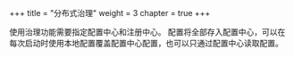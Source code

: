+++
title = "分布式治理"
weight = 3
chapter = true
+++

使用治理功能需要指定配置中心和注册中心。
配置将全部存入配置中心，可以在每次启动时使用本地配置覆盖配置中心配置，也可以只通过配置中心读取配置。
